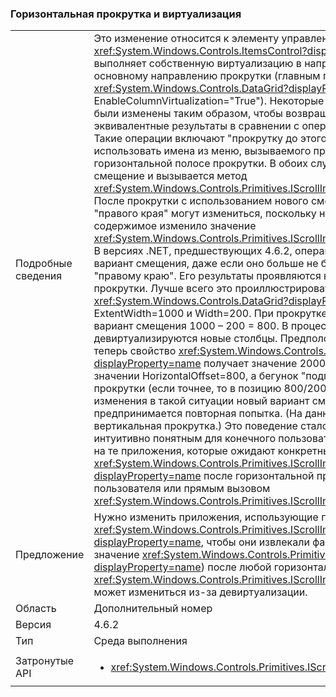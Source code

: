 ### <a name="horizontal-scrolling-and-virtualization"></a>Горизонтальная прокрутка и виртуализация

|   |   |
|---|---|
|Подробные сведения|Это изменение относится к элементу управления <xref:System.Windows.Controls.ItemsControl?displayProperty=name>, который выполняет собственную виртуализацию в направлении, перпендикулярном основному направлению прокрутки (главным примером является элемент <xref:System.Windows.Controls.DataGrid?displayProperty=name>, для которого EnableColumnVirtualization=&quot;True&quot;).  Некоторые операции горизонтальной прокрутки были изменены таким образом, чтобы возвращать более интуитивно понятные и эквивалентные результаты в сравнении с операциями вертикальной прокрутки. Такие операции включают &quot;прокрутку до этого места&quot; и &quot;к правому краю&quot;, чтобы использовать имена из меню, вызываемого при щелчке правой кнопкой мыши на горизонтальной полосе прокрутки.  В обоих случаях вычисляется возможное смещение и вызывается метод <xref:System.Windows.Controls.Primitives.IScrollInfo.SetHorizontalOffset(System.Double)>. После прокрутки с использованием нового смещения понятия &quot;этого места&quot; или &quot;правого края&quot; могут измениться, поскольку новое девиртуализированное содержимое изменило значение <xref:System.Windows.Controls.Primitives.IScrollInfo.ExtentWidth?displayProperty=name>. В версиях .NET, предшествующих 4.6.2, операция прокрутки просто использовала вариант смещения, даже если оно больше не было привязано к &quot;этому месту&quot; или &quot;правому краю&quot;.  Его результаты проявляются в виде &quot;подпрыгивания&quot; бегунка прокрутки. Лучше всего это проиллюстрировать на примере. Допустим, для <xref:System.Windows.Controls.DataGrid?displayProperty=name> заданы значения ExtentWidth=1000 и Width=200.  При прокрутке &quot;к правому краю&quot; используется вариант смещения 1000 – 200 = 800.  В процессе прокрутки к этому смещению девиртуализируются новые столбцы. Предположим, что они очень широкие, и теперь свойство <xref:System.Windows.Controls.Primitives.IScrollInfo.ExtentWidth?displayProperty=name> получает значение 2000.  Прокрутка заканчивается при значении HorizontalOffset=800, а бегунок &quot;подпрыгивает&quot; в район середины полосы прокрутки (если точнее, то в позицию 800/2000 = 40 %). В результате этого изменения в такой ситуации новый вариант смещения пересчитывается и предпринимается повторная попытка. (На данный момент таким образом работает вертикальная прокрутка.) Это поведение стало более прогнозируемым и интуитивно понятным для конечного пользователя, но изменение может повлиять на те приложения, которые ожидают конкретных значений свойства <xref:System.Windows.Controls.Primitives.IScrollInfo.HorizontalOffset?displayProperty=name> после горизонтальной прокрутки, вызванной действиями пользователя или прямым вызовом <xref:System.Windows.Controls.Primitives.IScrollInfo.SetHorizontalOffset(System.Double)>.|
|Предложение|Нужно изменить приложения, использующие прогнозируемое значение для <xref:System.Windows.Controls.Primitives.IScrollInfo.HorizontalOffset?displayProperty=name>, чтобы они извлекали фактическое значение (а также значение <xref:System.Windows.Controls.Primitives.IScrollInfo.ExtentWidth?displayProperty=name>) после любой горизонтальной прокрутки, при которой <xref:System.Windows.Controls.Primitives.IScrollInfo.ExtentWidth?displayProperty=name> может измениться из-за девиртуализации.|
|Область|Дополнительный номер|
|Версия|4.6.2|
|Тип|Среда выполнения|
|Затронутые API|<ul><li><xref:System.Windows.Controls.Primitives.IScrollInfo?displayProperty=nameWithType></li></ul>|

